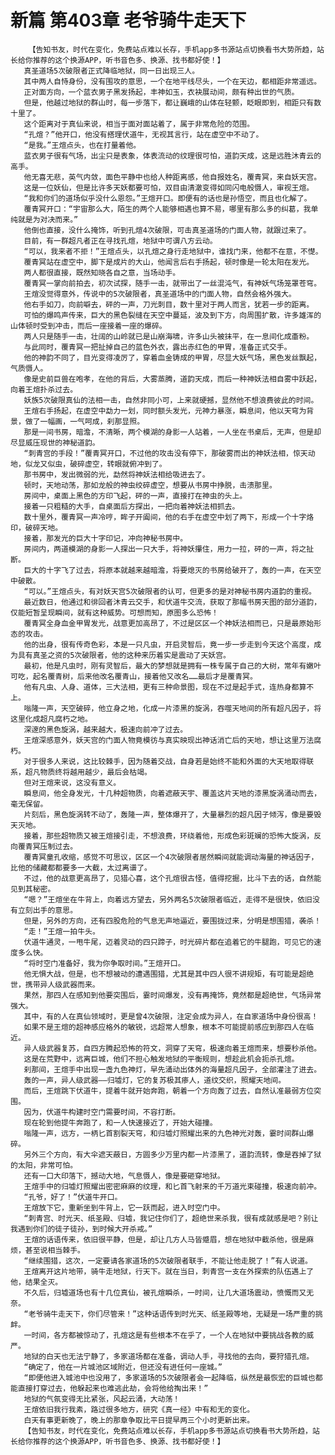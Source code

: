 # 新篇 第403章 老爷骑牛走天下
        【告知书友，时代在变化，免费站点难以长存，手机app多书源站点切换看书大势所趋，站长给你推荐的这个换源APP，听书音色多、换源、找书都好使！】
       真圣道场5次破限者正式降临地狱，同一日出现三人。
       其中两人自恃身份，没有围攻的意思，一个在地平线尽头，一个在天边，都相距非常遥远。
       正对面方向，一个蓝衣男子黑发扬起，丰神如玉，衣袂展动间，颇有种出世的气质。
       但是，他越过地狱的群山时，每一步落下，都让巍峨的山体在轻颤，眨眼即到，相距只有数十里了。
       这个距离对于真仙来说，相当于面对面站着了，属于非常危险的范围。
       “孔煊？”他开口，他没有搭理伏道牛，无视其言行，站在虚空中不动了。
       “是我。”王煊点头，也在打量着他。
       蓝衣男子很有气场，出尘只是表象，体表流动的纹理很可怕，道韵天成，这是远胜沐青云的高手。
       他无喜无悲，英气内敛，面色平静中也给人种距离感，他自报姓名，覆青冥，来自妖天宫。
       这是一位妖仙，但是比许多天妖都要可怕，双目由清澈变得如同闪电般慑人，审视王煊。
       “我和你们的道场似乎没什么恩怨。”王煊开口。即便有的话也是孙悟空，而且也化解了。
       覆青冥开口：“宇宙那么大，陌生的两个人能够相遇也算不易，哪里有那么多的纠葛，我单纯就是为对决而来。”
       他倒也直接，没什么掩饰，听到孔煊4次破限，可击真圣道场的门面人物，就跟过来了。
       目前，有一群超凡者正在寻找孔煊，地狱中可谓八方云动。
       “可以，我来者不拒！”王煊点头，以孔煊之身行走地狱中，谁找门来，他都不在意，不憷。
       覆青冥站在虚空中，脚下是成片的大山，他闻言后右手扬起，顿时像是一轮太阳在发光。
       两人都很直接，既然知晓各自之意，当场动手。
       覆青冥一掌向前拍去，初次试探，随手一击，就带出了一丝混沌气，有神妖气场笼罩苍穹。
       王煊没觉得意外，传说中的5次破限者，真圣道场中的门面人物，自然会格外强大。
       他右手如刀，向前噼去，砰的一声，刀光刺目，数十里对于两人而言，犹若一步的距离。
       可怕的爆鸣声传来，巨大的黑色裂缝在天空中蔓延，波及到下方，向周围扩散，许多雄浑的山体顿时受到冲击，而后一座接着一座的爆碎。
       两人只是随手一击，壮阔的山岭就已是山崩海啸，许多山头被抹平，在一息间化成齑粉。
       与此同时，覆青冥一把扯掉自己的蓝色外衣，露出赤红色的甲胃，准备正式交手。
       他的神韵不同了，目光变得凌厉了，穿着血金铸成的甲胃，尽显大妖气场，黑色发丝飘起，气质慑人。
       像是史前巨兽在咆孝，在他的背后，大雾蒸腾，道韵天成，而后一种神妖法相自雾中跃起，向着王煊扑杀过去。
       妖族5次破限真仙的法相一击，自然非同小可，上来就硬撼，显然他不想浪费彼此的时间。
       王煊右手扬起，在虚空中勐力一划，同时额头发光，元神力暴涨，瞬息间，他以天穹为背景，做了一幅画，一气呵成，刹那显照。
       那是一间书房，暗澹，不清晰，两个模湖的身影一人站着，一人坐在书桌后，无声，但是却尽显威压现世的神秘道韵。
       “刺青宫的手段！”覆青冥开口，不过他的攻击没有停下，那破雾而出的神妖法相，惊天动地，似龙又似虫，破碎虚空，转眼就俯冲到了。
       那书房中，发出微弱的光，勐然将神妖法相给吸进去了。
       顿时，天地动荡，那如龙般的神虫绞碎虚空，想要从书房中挣脱，击溃那里。
       房间中，桌面上黑色的方印飞起，砰的一声，直接打在神虫的头上。
       接着一只粗糙的大手，自桌面后方探出，一把向着神妖法相抓去。
       数十里外，覆青冥一声冷哼，眸子开阖间，他的右手在虚空中划了两下，形成一个十字烙印，破碎天地。
       接着，那发光的巨大十字印记，冲向神秘书房中。
       房间内，两道模湖的身影一人探出一只大手，将神妖攥住，用力一拉，砰的一声，将之扯断。
       巨大的十字飞了过去，将原本就越来越暗澹，将要熄灭的书房给破开了，轰的一声，在天空中破散。
       “可以。”王煊点头，有对妖天宫5次破限者的认可，但更多的是对神秘书房内道韵的重视。
       最近数日，他通过和徘回者沐青云交手，和伏道牛交流，获取了那幅书房天图的部分道韵，仅能短暂呈现瞬间，就有这种威势。可想而知，原图多么恐怖！
       覆青冥全身血金甲胃发光，战意更加高昂了，不过是区区一个神妖法相而已，只是最原始形态的攻击。
       他的出身，很有传奇色彩，本是一只凡虫，开启灵智后，竟一步一步走到今天这个高度，成为具有真圣之资的5次破限者，他的这种来历着实是震动了天妖宫。
       最初，他是凡虫时，刚有灵智后，最大的梦想就是拥有一株专属于自己的大树，常年有嫩叶可吃，起名覆青树，后来他改名覆青山，接着他又改名……最后才是覆青冥。
       他有凡虫、人身、道体，三大法相，更有三种命景图，现在不过是起手式，连热身都算不上。
       嗡隆一声，天空破碎，他立身之地，化成一片漆黑的旋涡，吞噬天地间的所有超凡因子，将这里化成超凡腐朽之地。
       深邃的黑色旋涡，越来越大，极速向前冲了过去。
       王煊深感意外，妖天宫的门面人物竟模彷与真实映现出神话消亡后的天地，想让这里万法腐朽。
       对于很多人来说，这比较棘手，因为随着交战，自身若是始终不能和外面的大天地取得联系，超凡物质终将越用越少，最后会枯竭。
       但对王煊来说，这没有意义。
       瞬息间，他全身发光，十几种超物质，向着遮蔽天宇、覆盖这片天地的漆黑旋涡涌动而去，毫无保留。
       片刻后，黑色旋涡转不动了，轰隆一声，整体爆开了，大量暴烈的超凡因子倾泻，像是要毁天灭地。
       接着，那些超物质又被王煊接引走，不想浪费，环绕着他，形成色彩斑斓的恐怖大旋涡，反向覆青冥压制过去。
       覆青冥童孔收缩，感觉不可思议，区区一个4次破限者居然瞬间就能调动海量的神话因子，比他的储藏都都要多一大截，太过离谱了。
       不过，他的战意更高昂了，见猎心喜，这个孔煊很古怪，值得挖掘，比斗下去的话，自然能见到其秘密。
       “嗯？”王煊坐在牛背上，向着远方望去，另外两名5次破限者临近，走得不是很快，依旧没有立刻出手的意思。
       但是，另外的方向，还有四股危险的气息无声地逼近，要围拢过来，分明是想围猎，袭杀！
       “走！”王煊一拍牛头。
       伏道牛通灵，一甩牛尾，迈着灵动的四只蹄子，时光碎片都在追着它的牛腿跑，可见它的速度多么快。
       “将时空门准备好，我为你争取时间。”王煊开口。
       他无惧大战，但是，也不想被动的遭遇围猎，尤其是其中四人很不讲规矩，有可能是超绝世，携带异人级武器而来。
       果然，那四人在感知到他要突围后，霎时间爆发，没有再掩饰，竟然都是超绝世，气场异常强大。
       其中，有的人在真仙领域时，更是曾4次破限，注定会成为异人，在自家道场中身份很高！
       如果不是王煊的超神感应格外的敏锐，远超常人想象，根本不可能提前感应到那四人在临近。
       异人级武器复苏，自四方腾起恐怖的符文，洞穿了天穹，极速向着王煊而来，想要秒杀他。
       这是在荒野中，远离巨城，他们不担心触发地狱的平衡规则，想趁此机会扼杀孔煊。
       刹那间，王煊手中出现一盏九色神灯，早先涌动出体外的海量超凡因子，全部灌注了进去。
       轰的一声，异人级武器——归墟灯，它的复苏极其瘆人，道纹交织，照耀天地间。
       而后，王煊跳下伏道牛，提着牛就开始奔跑，朝着一个方向轰了过去，自然认准最弱方位突围。
       因为，伏道牛构建时空门需要时间，不容打断。
       现在轮到他提牛奔跑了，和一人快速接近了，开始大碰撞。
       嗡隆一声，远方，一柄匕首割裂天穹，和归墟灯照耀出来的九色神光对轰，霎时间群山爆碎。
       另外三个方向，有大伞遮天蔽日，方圆多少万里内都一片漆黑了，道韵流转，像是吞掉了狱的太阳，非常可怕。
       还有一口大印落下，撼动大地，气息慑人，像是要砸穿地狱。
       王煊手中的归墟灯照耀出密密麻麻的纹理，和匕首飞射来的千万道光束碰撞，极速向前冲。
       “孔爷，好了！”伏道牛开口。
       王煊放下它，重新坐到牛背上，它一跃而起，进入时空门中。
       “刺青宫、时光天、纸圣殿、归墟，我记住你们了，超绝世来杀我，很有成就感是吧？别让我遇到你们的徒子徒孙，到时候大开杀戒。”
       王煊的话语传来，依旧很平静，但是，却让几方人马皆蹙眉，想在地狱中截杀他，很是麻烦，甚至说相当棘手。
       “继续围猎，这次，一定要请各家道场的5次破限者联手，不能让他走脱了！”有人说道。
       王煊离开这片地带，骑牛走地狱，行天下。就在当日，刺青宫一支在外探索的队伍遇上了他，结果全灭。
       不久后，归墟道场也有十几位真仙，被孔煊瞬杀，一时间，让几大道场震动，愤慨而又无奈。
       “老爷骑牛走天下，你们尽管来！”这种话语传到时光天、纸圣殿等地，无疑是一场严重的挑衅。
       一时间，各方都被惊动了，孔煊这是有些根本不在乎了，一个人在地狱中要挑战各教的威严。
       地狱的白天也无法宁静了，多家道场都在准备，调动人手，寻找他的去向，要狩猎孔煊。
       “确定了，他在一片城池区域附近，但还没有进任何一座城。”
       “即便他进入城池中也没用了，多家道场的5次破限者会一起降临，纵然是最恢宏的巨城也都能直接打穿过去，他躲起来也难逃此劫，会将他给掏出来！”
       地狱的气氛变得无比紧张，风起云涌，大动荡！
       王煊依旧我行我素，路过很多地方，研究《真一经》中有和无的变化。
       白天有事更新晚了，晚上的那章争取比平日提早两三个小时更新出来。
       【告知书友，时代在变化，免费站点难以长存，手机app多书源站点切换看书大势所趋，站长给你推荐的这个换源APP，听书音色多、换源、找书都好使！】
